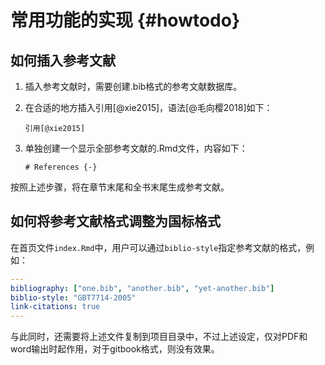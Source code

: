 # 常用功能的实现 {#howtodo}

## 如何插入参考文献

1. 插入参考文献时，需要创建.bib格式的参考文献数据库。
2. 在合适的地方插入引用[@xie2015]，语法[@毛向樱2018]如下：

   ```
   引用[@xie2015]
   ```
3. 单独创建一个显示全部参考文献的.Rmd文件，内容如下：
   ```
   # References {-}
   ```

按照上述步骤，将在章节末尾和全书末尾生成参考文献。

## 如何将参考文献格式调整为国标格式

在首页文件`index.Rmd`中，用户可以通过`biblio-style`指定参考文献的格式，例如：

```yaml
---
bibliography: ["one.bib", "another.bib", "yet-another.bib"]
biblio-style: "GBT7714-2005"
link-citations: true
---
```

与此同时，还需要将上述文件复制到项目目录中，不过上述设定，仅对PDF和word输出时起作用，对于gitbook格式，则没有效果。

